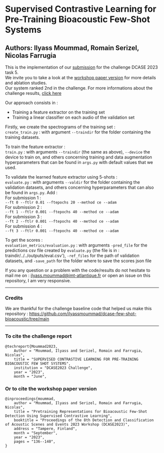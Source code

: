 # Supervised Contrastive Learning for Pre-Training Bioacoustic Few-Shot Systems
Authors: Ilyass Moummad, Romain Serizel, Nicolas Farrugia
---

This is the implementation of our [submission](https://dcase.community/documents/challenge2023/technical_reports/DCASE2023_Moummad_IMT_t5.pdf) for the challenge DCASE 2023 task 5.\
We invite you to take a look at the [workshop paper version](https://dcase.community/documents/workshop2023/proceedings/DCASE2023Workshop_Moummad_63.pdf) for more details and ablation studies.\
Our system ranked 2nd in the challenge. For more informations about the challenge results, [click here](https://dcase.community/challenge2023/task-few-shot-bioacoustic-event-detection-results) 

Our approach consists in :
<ul>
<li>Training a feature extractor on the training set</li>
<li>Training a linear classifier on each audio of the validation set</li>
</ul>

Firstly, we create the spectrograms of the training set :\
```create_train.py``` : with argument ```--traindir``` for the folder containing the training datasets.

To train the feature extractor :\
```train.py``` : with arguments ```--traindir``` (the same as above), ```--device``` the device to train on, and others concerning training and data augmentation hyperparameters that can be found in ```args.py``` with default values that we used.

To validate the learned feature extractor using 5-shots :\
```evaluate.py``` : with arguments ```--valdir``` for the folder containing the validation datasets, and others concerning hyperparameters that can also be found in ```args.py```. Add :\
For submission 1 :\
```--ft 0 --ftlr 0.01 --ftepochs 20 --method ce --adam```\
For submission 2 :\
```--ft 1 --ftlr 0.001 --ftepochs 40 --method ce --adam```\
For submission 3 :\
```--ft 2 --ftlr 0.001 --ftepochs 40 --method ce --adam```\
For submission 4 :\
```--ft 3 --ftlr 0.001 --ftepochs 40 --method ce --adam```

To get the scores :\
```evaluation_metrics/evaluation.py``` : with arguments ```-pred_file``` for the predictions csv file created by ```evaluate.py``` (the file is in : traindir/../../outputs/eval.csv'), ```-ref_files``` for the path of validation datasets, and ```-save_path``` for the folder where to save the scores json file

If you any question or a problem with the code/results do not hesitate to mail me on : ilyass.moummad@imt-atlantique.fr or open an issue on this repository, I am very responsive.

---

### Credits
We are thankful for the challenge baseline code that helped us make this repository : https://github.com/ilyassmoummad/dcase-few-shot-bioacoustic/tree/main

---

### To cite the challenge report
```
@techreport{Moummad2023,
    Author = "Moummad, Ilyass and Serizel, Romain and Farrugia, Nicolas",
    title = "SUPERVISED CONTRASTIVE LEARNING FOR PRE-TRAINING BIOACOUSTIC FEW SHOT SYSTEMS",
    institution = "DCASE2023 Challenge",
    year = "2023",
    month = "June",
```

### Or to cite the workshop paper version
```
@inproceedings{moummad,
    author = "Moummad, Ilyass and Serizel, Romain and Farrugia, Nicolas",
    title = "Pretraining Representations for Bioacoustic Few-Shot Detection Using Supervised Contrastive Learning",
    booktitle = "Proceedings of the 8th Detection and Classification of Acoustic Scenes and Events 2023 Workshop (DCASE2023)",
    address = "Tampere, Finland",
    month = "September",
    year = "2023",
    pages = "136--140",
}
```
